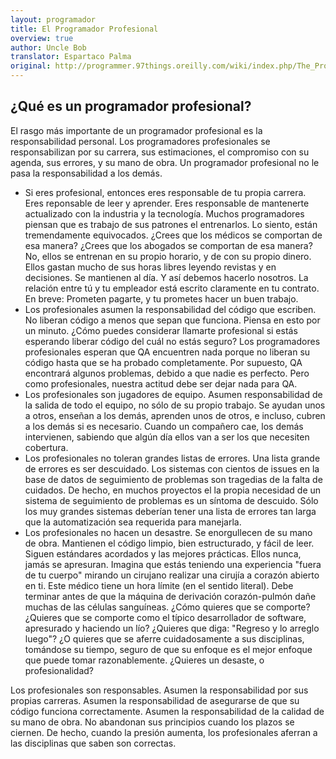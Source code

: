 ```yaml
---
layout: programador
title: El Programador Profesional
overview: true
author: Uncle Bob
translator: Espartaco Palma
original: http://programmer.97things.oreilly.com/wiki/index.php/The_Professional_Programmer
---
```


## ¿Qué es un programador profesional?

El rasgo más importante de un programador profesional es la
responsabilidad personal. Los programadores profesionales se
responsabilizan por su carrera, sus estimaciones, el compromiso con su
agenda, sus errores, y su mano de obra. Un programador profesional no le
pasa la responsabilidad a los demás.

* Si eres profesional, entonces eres responsable de tu propia carrera.
Eres reponsable de leer y aprender. Eres responsable de mantenerte
actualizado con la industria y la tecnología. Muchos programadores piensan
que es trabajo de sus patrones el entrenarlos. Lo siento, están
tremendamente equivocados. ¿Crees que los médicos se comportan de esa
manera? ¿Crees que los abogados se comportan de esa manera? No, ellos se
entrenan en su propio horario, y de con su propio dinero. Ellos gastan
mucho de sus horas libres leyendo revistas y en decisiones. Se mantienen
al día. Y así debemos hacerlo nosotros. La relación entre tú y tu
empleador está escrito claramente en tu contrato. En breve: Prometen
pagarte, y tu prometes hacer un buen trabajo.
* Los profesionales asumen la responsabilidad del código que escriben.
No liberan código a menos que sepan que funciona. Piensa en esto por un
minuto. ¿Cómo puedes considerar llamarte profesional si estás esperando
liberar código del cuál no estás seguro? Los programadores profesionales
esperan que QA encuentren nada porque no liberan su código hasta que se
ha probado completamente. Por supuesto, QA encontrará algunos problemas,
debido a que nadie es perfecto. Pero como profesionales, nuestra actitud
debe ser dejar nada para QA.
* Los profesionales son jugadores de equipo. Asumen responsabilidad de
la salida de todo el equipo, no sólo de su propio trabajo. Se ayudan
unos a otros, enseñan a los demás, aprenden unos de otros, e incluso,
cubren a los demás si es necesario. Cuando un compañero cae, los demás
intervienen, sabiendo que algún día ellos van a ser los que necesiten
cobertura.
* Los profesionales no toleran grandes listas de errores. Una lista
grande de errores es ser descuidado. Los sistemas con cientos de issues
en la base de datos de seguimiento de problemas son tragedias de la
falta de cuidados. De hecho, en muchos proyectos el la propia necesidad
de un sistema de seguimiento de problemas es un síntoma de descuido.
Sólo los muy grandes sistemas deberían tener una lista de errores tan
larga que la automatización sea requerida para manejarla.
* Los profesionales no hacen un desastre. Se enorgullecen de su mano de
obra. Mantienen el código limpio, bien estructurado, y fácil de leer.
Siguen estándares acordados y las mejores prácticas. Ellos nunca, jamás
se apresuran. Imagina que estás teniendo una experiencia "fuera de tu
cuerpo" mirando un cirujano realizar una cirujía a corazón abierto en
ti. Este médico tiene un hora límite (en el sentido literal). Debe
terminar antes de que la máquina de derivación corazón-pulmón dañe
muchas de las células sanguíneas. ¿Cómo quieres que se comporte? ¿Quieres
que se comporte como el típico desarrollador de software, apresurado y
haciendo un lío? ¿Quieres que diga: "Regreso y lo arreglo luego"? ¿O
quieres que se aferre cuidadosamente a sus disciplinas, tomándose su
tiempo, seguro de que su enfoque es el mejor enfoque que puede tomar
razonablemente. ¿Quieres un desaste, o profesionalidad?

Los profesionales son responsables. Asumen la responsabilidad por sus
propias carreras. Asumen la responsabilidad de asegurarse de que su
código funciona correctamente. Asumen la responsabilidad de la calidad
de su mano de obra. No abandonan sus principios cuando los plazos se
ciernen. De hecho, cuando la presión aumenta, los profesionales aferran
a las disciplinas que saben son correctas.

